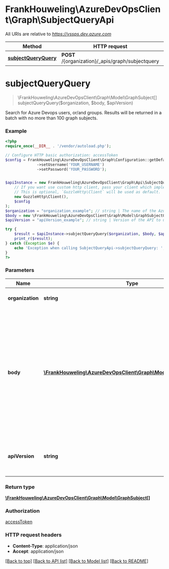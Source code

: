 # FrankHouweling\AzureDevOpsClient\Graph\SubjectQueryApi

All URIs are relative to *https://vssps.dev.azure.com*

Method | HTTP request | Description
------------- | ------------- | -------------
[**subjectQueryQuery**](SubjectQueryApi.md#subjectQueryQuery) | **POST** /{organization}/_apis/graph/subjectquery | 


# **subjectQueryQuery**
> \FrankHouweling\AzureDevOpsClient\Graph\Model\GraphSubject[] subjectQueryQuery($organization, $body, $apiVersion)



Search for Azure Devops users, or/and groups. Results will be returned in a batch with no more than 100 graph subjects.

### Example
```php
<?php
require_once(__DIR__ . '/vendor/autoload.php');

// Configure HTTP basic authorization: accessToken
$config = FrankHouweling\AzureDevOpsClient\Graph\Configuration::getDefaultConfiguration()
              ->setUsername('YOUR_USERNAME')
              ->setPassword('YOUR_PASSWORD');


$apiInstance = new FrankHouweling\AzureDevOpsClient\Graph\Api\SubjectQueryApi(
    // If you want use custom http client, pass your client which implements `GuzzleHttp\ClientInterface`.
    // This is optional, `GuzzleHttp\Client` will be used as default.
    new GuzzleHttp\Client(),
    $config
);
$organization = "organization_example"; // string | The name of the Azure DevOps organization.
$body = new \FrankHouweling\AzureDevOpsClient\Graph\Model\GraphSubjectQuery(); // \FrankHouweling\AzureDevOpsClient\Graph\Model\GraphSubjectQuery | The query that we'll be using to search includes the following: Query: the search term. The search will be prefix matching only. SubjectKind: \"User\" or \"Group\" can be specified, both or either ScopeDescriptor: Non-default scope can be specified, i.e. project scope descriptor
$apiVersion = "apiVersion_example"; // string | Version of the API to use.  This should be set to '6.0-preview.1' to use this version of the api.

try {
    $result = $apiInstance->subjectQueryQuery($organization, $body, $apiVersion);
    print_r($result);
} catch (Exception $e) {
    echo 'Exception when calling SubjectQueryApi->subjectQueryQuery: ', $e->getMessage(), PHP_EOL;
}
?>
```

### Parameters

Name | Type | Description  | Notes
------------- | ------------- | ------------- | -------------
 **organization** | **string**| The name of the Azure DevOps organization. |
 **body** | [**\FrankHouweling\AzureDevOpsClient\Graph\Model\GraphSubjectQuery**](../Model/GraphSubjectQuery.md)| The query that we&#39;ll be using to search includes the following: Query: the search term. The search will be prefix matching only. SubjectKind: \&quot;User\&quot; or \&quot;Group\&quot; can be specified, both or either ScopeDescriptor: Non-default scope can be specified, i.e. project scope descriptor |
 **apiVersion** | **string**| Version of the API to use.  This should be set to &#39;6.0-preview.1&#39; to use this version of the api. |

### Return type

[**\FrankHouweling\AzureDevOpsClient\Graph\Model\GraphSubject[]**](../Model/GraphSubject.md)

### Authorization

[accessToken](../../README.md#accessToken)

### HTTP request headers

 - **Content-Type**: application/json
 - **Accept**: application/json

[[Back to top]](#) [[Back to API list]](../../README.md#documentation-for-api-endpoints) [[Back to Model list]](../../README.md#documentation-for-models) [[Back to README]](../../README.md)

